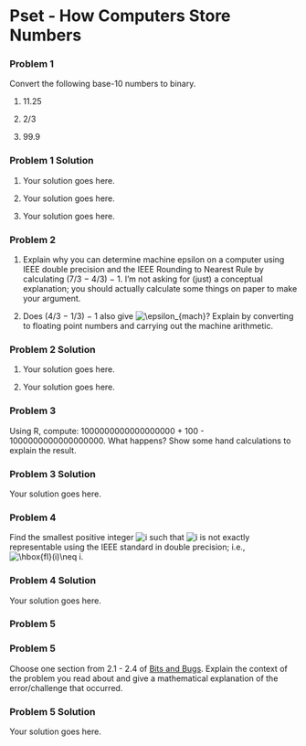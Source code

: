 Pset - How Computers Store Numbers
================

### Problem 1

Convert the following base-10 numbers to binary.

1.  11.25

2.  2/3

3.  99.9

### Problem 1 Solution

1.  Your solution goes here.

2.  Your solution goes here.

3.  Your solution goes here.

### Problem 2

1.  Explain why you can determine machine epsilon on a computer using
    IEEE double precision and the IEEE Rounding to Nearest Rule by
    calculating (7/3 − 4/3) − 1. I’m not asking for (just) a conceptual
    explanation; you should actually calculate some things on paper to
    make your argument.

2.  Does (4/3 − 1/3) − 1 also give
    ![\\epsilon\_{mach}](https://latex.codecogs.com/png.image?%5Cdpi%7B110%7D&space;%5Cbg_white&space;%5Cepsilon_%7Bmach%7D "\epsilon_{mach}")?
    Explain by converting to floating point numbers and carrying out the
    machine arithmetic.

### Problem 2 Solution

1.  Your solution goes here.

2.  Your solution goes here.

### Problem 3

Using R, compute: 1000000000000000000 + 100 - 1000000000000000000. What
happens? Show some hand calculations to explain the result.

### Problem 3 Solution

Your solution goes here.

### Problem 4

Find the smallest positive integer
![i](https://latex.codecogs.com/png.image?%5Cdpi%7B110%7D&space;%5Cbg_white&space;i "i")
such that
![i](https://latex.codecogs.com/png.image?%5Cdpi%7B110%7D&space;%5Cbg_white&space;i "i")
is not exactly representable using the IEEE standard in double
precision; i.e.,
![\\hbox{fl}(i)\\neq i](https://latex.codecogs.com/png.image?%5Cdpi%7B110%7D&space;%5Cbg_white&space;%5Chbox%7Bfl%7D%28i%29%5Cneq%20i "\hbox{fl}(i)\neq i").

### Problem 4 Solution

Your solution goes here.

### Problem 5

### Problem 5

Choose one section from 2.1 - 2.4 of [Bits and
Bugs](https://github.com/chadtopaz/computational-linear-algebra).
Explain the context of the problem you read about and give a
mathematical explanation of the error/challenge that occurred.

### Problem 5 Solution

Your solution goes here.
